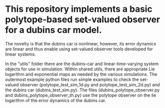 # This repository implements a basic polytope-based set-valued observer for a dubins car model.

The novelty is that the dubins car is nonlinear, however, its error dynamics are linear and thus enable using set-valued observer tools developed for linear systems.

In the "utils" folder there are the dubins-car and linear-time-varying system objects for use in simulation.
Within shared utils, there are appropriate Lie logarithm and exponential maps as needed by the various simulations.  The outermost example python files run simple examples to check the set-valued observer (polytope_test_sim_1d.py and polytope_test_sim_2d.py) and the dubins car (dubins_test_sim.py). The files (dubins_polytope_observer.py and dubins_polytope_observer_th.py) use the polytope observer on the lie logarithm of the error dynamics of the dubins car.
